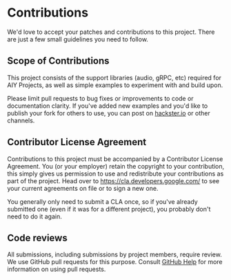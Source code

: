 # Contributions

We'd love to accept your patches and contributions to this project. There are
just a few small guidelines you need to follow.

## Scope of Contributions

This project consists of the support libraries (audio, gRPC, etc) required for
AIY Projects, as well as simple examples to experiment with and build upon.

Please limit pull requests to bug fixes or improvements to code or documentation
clarity. If you've added new examples and you'd like to publish your fork for
others to use, you can post on [hackster.io] or other channels.

## Contributor License Agreement

Contributions to this project must be accompanied by a Contributor License
Agreement. You (or your employer) retain the copyright to your contribution,
this simply gives us permission to use and redistribute your contributions as
part of the project. Head over to <https://cla.developers.google.com/> to see
your current agreements on file or to sign a new one.

You generally only need to submit a CLA once, so if you've already submitted one
(even if it was for a different project), you probably don't need to do it
again.

## Code reviews

All submissions, including submissions by project members, require review. We
use GitHub pull requests for this purpose. Consult [GitHub Help] for more
information on using pull requests.

[hackster.io]: https://www.hackster.io/
[GitHub Help]: https://help.github.com/articles/about-pull-requests/
